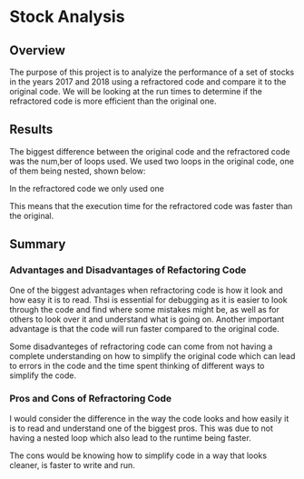 # Stock Analysis

## Overview

The purpose of this project is to analyize the performance of a set of stocks in the years 2017 and 2018 using a refractored code and compare it to the original code. We will be looking at the run times to determine if the refractored code is more efficient than the original one.  

## Results

The biggest difference between the original code and the refractored code was the num,ber of loops used. We used two loops in the original code, one of them being nested, shown below:

In the refractored code we only used one

This means that the execution time for the refractored code was faster than the original.

## Summary
 
### Advantages and Disadvantages of Refactoring Code

One of the biggest advantages when refractoring code is how it look and how easy it is to read. Thsi is essential for debugging as it is easier to look through the code and find where some mistakes might be, as well as for others to look over it and understand what is going on. Another important advantage is that the code will run faster compared to the original code. 

Some disadvanteges of refractoring code can come from not having a complete understanding on how to simplify the original code which can lead to errors in the code and the time spent thinking of different ways to simplify the code.

### Pros and Cons of Refractoring Code

I would consider the difference in the way the code looks and how easily it is to read and understand one of the biggest pros. This was due to not having a nested loop which also lead to the runtime being faster.

The cons would be knowing how to simplify code in a way that looks cleaner, is faster to write and run. 
